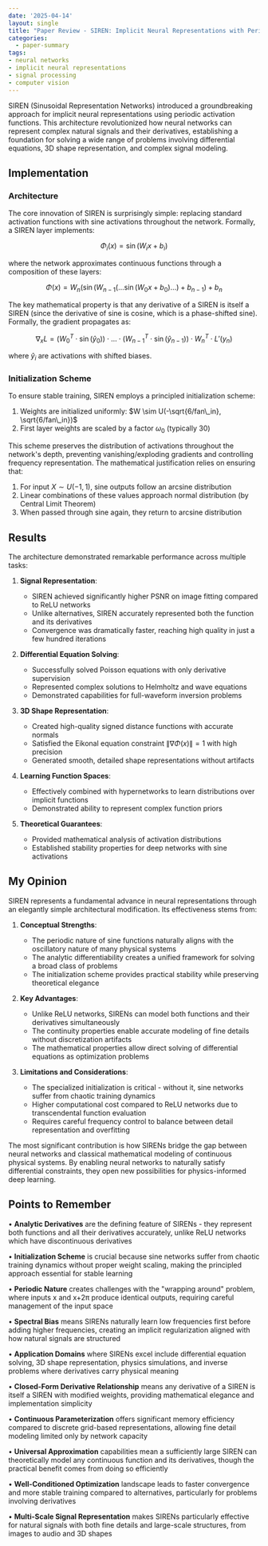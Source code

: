 ```yaml
---
date: '2025-04-14'
layout: single
title: "Paper Review - SIREN: Implicit Neural Representations with Periodic Activation Functions"
categories:
  - paper-summary
tags:
- neural networks
- implicit neural representations
- signal processing
- computer vision
---
```


SIREN (Sinusoidal Representation Networks) introduced a groundbreaking approach for implicit neural representations using periodic activation functions. This architecture revolutionized how neural networks can represent complex natural signals and their derivatives, establishing a foundation for solving a wide range of problems involving differential equations, 3D shape representation, and complex signal modeling.

## Implementation

### Architecture

The core innovation of SIREN is surprisingly simple: replacing standard activation functions with sine activations throughout the network. Formally, a SIREN layer implements:

$$\Phi_i(x) = \sin(W_i x + b_i)$$

where the network approximates continuous functions through a composition of these layers:

$$\Phi(x) = W_n(\sin(W_{n-1}(...\sin(W_0x + b_0)...) + b_{n-1}) + b_n$$

<!-- excerpt-end -->


The key mathematical property is that any derivative of a SIREN is itself a SIREN (since the derivative of sine is cosine, which is a phase-shifted sine). Formally, the gradient propagates as:

$$\nabla_x L = (W_0^T \cdot \sin(\hat{y}_0)) \cdot ... \cdot (W_{n-1}^T \cdot \sin(\hat{y}_{n-1})) \cdot W_n^T \cdot L'(y_n)$$

where $\hat{y}_i$ are activations with shifted biases.

### Initialization Scheme

To ensure stable training, SIREN employs a principled initialization scheme:

1. Weights are initialized uniformly: $W \sim U(-\sqrt{6/fan\_in}, \sqrt{6/fan\_in})$
2. First layer weights are scaled by a factor $\omega_0$ (typically 30)

This scheme preserves the distribution of activations throughout the network's depth, preventing vanishing/exploding gradients and controlling frequency representation. The mathematical justification relies on ensuring that:

1. For input $X \sim U(-1,1)$, sine outputs follow an arcsine distribution
2. Linear combinations of these values approach normal distribution (by Central Limit Theorem)
3. When passed through sine again, they return to arcsine distribution

## Results

The architecture demonstrated remarkable performance across multiple tasks:

1. **Signal Representation**:
   - SIREN achieved significantly higher PSNR on image fitting compared to ReLU networks
   - Unlike alternatives, SIREN accurately represented both the function and its derivatives
   - Convergence was dramatically faster, reaching high quality in just a few hundred iterations

2. **Differential Equation Solving**:
   - Successfully solved Poisson equations with only derivative supervision
   - Represented complex solutions to Helmholtz and wave equations
   - Demonstrated capabilities for full-waveform inversion problems

3. **3D Shape Representation**:
   - Created high-quality signed distance functions with accurate normals
   - Satisfied the Eikonal equation constraint $\|\nabla\Phi(x)\| = 1$ with high precision
   - Generated smooth, detailed shape representations without artifacts

4. **Learning Function Spaces**:
   - Effectively combined with hypernetworks to learn distributions over implicit functions
   - Demonstrated ability to represent complex function priors

5. **Theoretical Guarantees**:
   - Provided mathematical analysis of activation distributions
   - Established stability properties for deep networks with sine activations

## My Opinion

SIREN represents a fundamental advance in neural representations through an elegantly simple architectural modification. Its effectiveness stems from:

1. **Conceptual Strengths**:
   - The periodic nature of sine functions naturally aligns with the oscillatory nature of many physical systems
   - The analytic differentiability creates a unified framework for solving a broad class of problems
   - The initialization scheme provides practical stability while preserving theoretical elegance

2. **Key Advantages**:
   - Unlike ReLU networks, SIRENs can model both functions and their derivatives simultaneously
   - The continuity properties enable accurate modeling of fine details without discretization artifacts
   - The mathematical properties allow direct solving of differential equations as optimization problems

3. **Limitations and Considerations**:
   - The specialized initialization is critical - without it, sine networks suffer from chaotic training dynamics
   - Higher computational cost compared to ReLU networks due to transcendental function evaluation
   - Requires careful frequency control to balance between detail representation and overfitting

The most significant contribution is how SIRENs bridge the gap between neural networks and classical mathematical modeling of continuous physical systems. By enabling neural networks to naturally satisfy differential constraints, they open new possibilities for physics-informed deep learning.

## Points to Remember

• **Analytic Derivatives** are the defining feature of SIRENs - they represent both functions and all their derivatives accurately, unlike ReLU networks which have discontinuous derivatives

• **Initialization Scheme** is crucial because sine networks suffer from chaotic training dynamics without proper weight scaling, making the principled approach essential for stable learning

• **Periodic Nature** creates challenges with the "wrapping around" problem, where inputs x and x+2π produce identical outputs, requiring careful management of the input space

• **Spectral Bias** means SIRENs naturally learn low frequencies first before adding higher frequencies, creating an implicit regularization aligned with how natural signals are structured

• **Application Domains** where SIRENs excel include differential equation solving, 3D shape representation, physics simulations, and inverse problems where derivatives carry physical meaning

• **Closed-Form Derivative Relationship** means any derivative of a SIREN is itself a SIREN with modified weights, providing mathematical elegance and implementation simplicity

• **Continuous Parameterization** offers significant memory efficiency compared to discrete grid-based representations, allowing fine detail modeling limited only by network capacity

• **Universal Approximation** capabilities mean a sufficiently large SIREN can theoretically model any continuous function and its derivatives, though the practical benefit comes from doing so efficiently

• **Well-Conditioned Optimization** landscape leads to faster convergence and more stable training compared to alternatives, particularly for problems involving derivatives

• **Multi-Scale Signal Representation** makes SIRENs particularly effective for natural signals with both fine details and large-scale structures, from images to audio and 3D shapes